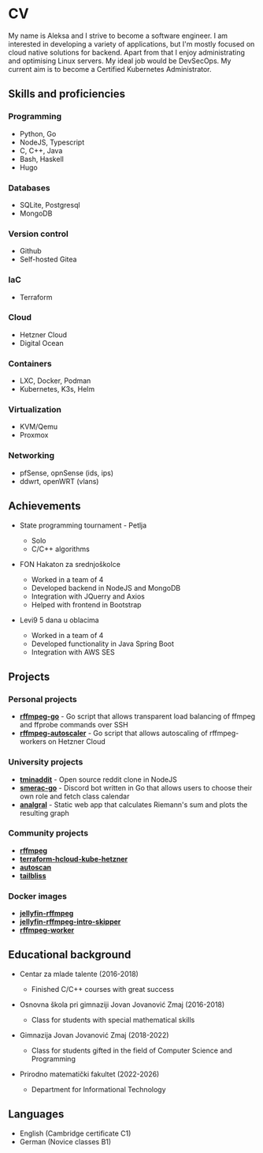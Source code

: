 # CV

My name is Aleksa and I strive to become a software engineer. I am interested in developing a variety of applications, but I'm mostly focused on cloud native solutions for backend. Apart from that I enjoy administrating and optimising Linux servers. My ideal job would be DevSecOps. My current aim is to become a Certified Kubernetes Administrator.

## Skills and proficiencies

### Programming
* Python, Go
* NodeJS, Typescript
* C, C++, Java
* Bash, Haskell
* Hugo

### Databases
* SQLite, Postgresql
* MongoDB

### Version control
* Github
* Self-hosted Gitea

### IaC
* Terraform

### Cloud
* Hetzner Cloud
* Digital Ocean

### Containers
* LXC, Docker, Podman
* Kubernetes, K3s, Helm

### Virtualization
* KVM/Qemu
* Proxmox

### Networking
* pfSense, opnSense (ids, ips)
* ddwrt, openWRT (vlans)

## Achievements
* State programming tournament - Petlja
	- Solo
	- C/C++ algorithms

* FON Hakaton za srednjoškolce
	- Worked in a team of 4
	- Developed backend in NodeJS and MongoDB
	- Integration with JQuerry and Axios
	- Helped with frontend in Bootstrap

* Levi9 5 dana u oblacima
	- Worked in a team of 4
	- Developed functionality in Java Spring Boot
	- Integration with AWS SES

## Projects

### Personal projects
* [**rffmpeg-go**](https://github.com/aleksasiriski/rffmpeg-go) - Go script that allows transparent load balancing of ffmpeg and ffprobe commands over SSH
* [**rffmpeg-autoscaler**](https://github.com/aleksasiriski/rffmpeg-autoscaler) - Go script that allows autoscaling of rffmpeg-workers on Hetzner Cloud

### University projects
* [**tminaddit**](https://github.com/aleksasiriski/tminaddit) - Open source reddit clone in NodeJS
* [**smerac-go**](https://github.com/aleksasiriski/smerac-go) - Discord bot written in Go that allows users to choose their own role and fetch class calendar
* [**analgral**](https://github.com/aleksasiriski/analgral) - Static web app that calculates Riemann's sum and plots the resulting graph

### Community projects
* [**rffmpeg**](https://github.com/joshuaboniface/rffmpeg)
* [**terraform-hcloud-kube-hetzner**](https://github.com/kube-hetzner/terraform-hcloud-kube-hetzner)
* [**autoscan**](https://github.com/aleksasiriski/autoscan)
* [**tailbliss**](https://github.com/nusserstudios/tailbliss)

### Docker images
* [**jellyfin-rffmpeg**](https://github.com/aleksasiriski/rffmpeg-go/pkgs/container/jellyfin-rffmpeg)
* [**jellyfin-rffmpeg-intro-skipper**](https://github.com/aleksasiriski/rffmpeg-go/pkgs/container/jellyfin-rffmpeg-intro-skipper)
* [**rffmpeg-worker**](https://github.com/aleksasiriski/rffmpeg-worker/pkgs/container/rffmpeg-worker)

## Educational background
* Centar za mlade talente (2016-2018)
	- Finished C/C++ courses with great success

* Osnovna škola pri gimnaziji Jovan Jovanović Zmaj (2016-2018)
	- Class for students with special mathematical skills

* Gimnazija Jovan Jovanović Zmaj (2018-2022)
	- Class for students gifted in the field of Computer Science and Programming

* Prirodno matematički fakultet (2022-2026)
	- Department for Informational Technology

## Languages
* English (Cambridge certificate C1)
* German (Novice classes B1)